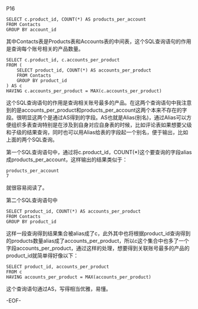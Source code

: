 P16

    SELECT c.product_id, COUNT(*) AS products_per_account
    FROM Contacts
    GROUP BY account_id
    
其中Contacts表是Products表和Accounts表的中间表，这个SQL查询语句的作用是查询每个账号相关的产品数量。

    SELECT c.product_id, c.accounts_per_product
    FROM (
        SELECT product_id, COUNT(*) AS accounts_per_product
        FROM Contacts
        GROUP BY product_id
    ) AS c
    HAVING c.accounts_per_product = MAX(c.accounts_per_product)
    
这个SQL查询语句的作用是查询相关账号最多的产品。在这两个查询语句中我注意到的是accounts_per_product和products_per_account这两个本来不存在的字段。很明显这两个是通过AS得到的字段。AS也就是Alias(别名)，通过Alias可以方便组织多表查询特别是在涉及到自身对应自身表的时候，比如评论表如果想要父级和子级的结果查询，同时也可以用Alias给表的字段起一个别名，便于输出，比如上面的两个SQL查询。

第一个SQL查询语句中，通过将c.product_id，COUNT(*)这个要查询的字段alias成products_per_account，这样输出的结果类似于：

    products_per_account
    7

就很容易阅读了。

第二个SQL查询语句中

    SELECT product_id, COUNT(*) AS accounts_per_product
    FROM Contacts
    GROUP BY product_id
    
这样一段查询得到结果集合被alias成了c，此外其中也将根据product_id查询得到的products数量alias成了accounts_per_product，所以c这个集合中也多了一个字段accounts_per_product，通过这样的处理，想要得到关联账号最多的产品的product_id就简单得好像以下：

    SELECT product_id, accounts_per_product
    FROM c 
    HAVING accounts_per_product = MAX(accounts_per_product)
    
这个查询语句通过AS，写得相当优雅，易懂。

-EOF-
